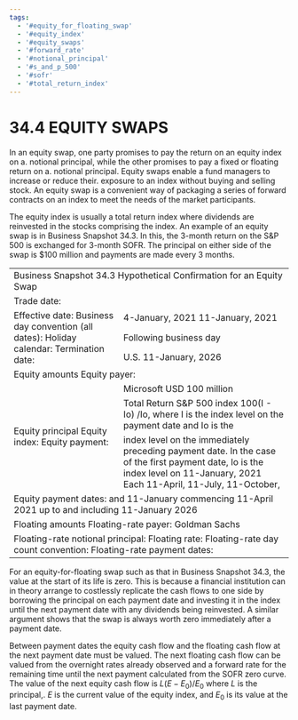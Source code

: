```yaml
---
tags:
  - '#equity_for_floating_swap'
  - '#equity_index'
  - '#equity_swaps'
  - '#forward_rate'
  - '#notional_principal'
  - '#s_and_p_500'
  - '#sofr'
  - '#total_return_index'
---
```

# 34.4  EQUITY SWAPS  

In an equity swap, one party promises to pay the return on an equity index on a. notional principal, while the other promises to pay a fixed or floating return on a. notional principal. Equity swaps enable a fund managers to increase or reduce their. exposure to an index without buying and selling stock. An equity swap is a convenient way of packaging a series of forward contracts on an index to meet the needs of the market participants.  

The equity index is usually a total return index where dividends are reinvested in the stocks comprising the index. An example of an equity swap is in Business Snapshot 34.3. In this, the 3-month return on the S&P 500 is exchanged for 3-month SOFR. The principal on either side of the swap is $\$100$ million and payments are made every 3 months.  

<html><body><table><tr><td colspan="2">Business Snapshot 34.3 Hypothetical Confirmation for an Equity Swap</td></tr><tr><td colspan="2">Trade date:</td></tr><tr><td rowspan="3">Effective date: Business day convention (all dates): Holiday calendar: Termination date:</td><td>4-January, 2021 11-January, 2021</td></tr><tr><td>Following business day</td></tr><tr><td>U.S. 11-January, 2026</td></tr><tr><td colspan="2">Equity amounts Equity payer:</td></tr><tr><td rowspan="3">Equity principal Equity index: Equity payment:</td><td>Microsoft USD 100 million</td></tr><tr><td>Total Return S&P 500 index 100(I - Io) /Io, where I is the index level on the payment date and Io is the</td></tr><tr><td>index level on the immediately preceding payment date. In the case of the first payment date, Io is the index level on 11-January, 2021 Each 11-April, 11-July, 11-October,</td></tr><tr><td colspan="2">Equity payment dates: and 11-January commencing 11-April 2021 up to and including 11-January 2026</td></tr><tr><td colspan="2">Floating amounts Floating-rate payer: Goldman Sachs</td></tr><tr><td colspan="2">Floating-rate notional principal: Floating rate: Floating-rate day count convention: Floating-rate payment dates:</td></tr></table></body></html>  

For an equity-for-floating swap such as that in Business Snapshot 34.3, the value at the start of its life is zero. This is because a financial institution can in theory arrange to costlessly replicate the cash flows to one side by borrowing the principal on each payment date and investing it in the index until the next payment date with any dividends being reinvested. A similar argument shows that the swap is always worth zero immediately after a payment date.  

Between payment dates the equity cash flow and the floating cash flow at the next payment date must be valued. The next floating cash flow can be valued from the overnight rates already observed and a forward rate for the remaining time until the next payment calculated from the SOFR zero curve. The value of the next equity cash flow is $L(E-E_{0})/E_{0}$ where $L$ is the principal,. $E$ is the current value of the equity index, and $E_{0}$ is its value at the last payment date.  

